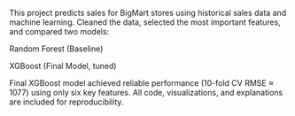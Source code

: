 This project predicts sales for BigMart stores using historical sales data and machine learning.
Cleaned the data, selected the most important features, and compared two models:

Random Forest (Baseline)

XGBoost (Final Model, tuned)

Final XGBoost model achieved reliable performance (10-fold CV RMSE ≈ 1077) using only six key features.
All code, visualizations, and explanations are included for reproducibility.
